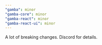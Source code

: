```yaml
---
"gamba": minor
"gamba-core": minor
"gamba-react": minor
"gamba-react-ui": minor
---
```


A lot of breaking changes. Discord for details.
